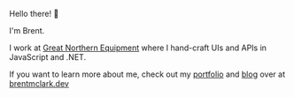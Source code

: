 Hello there!  :wave:

I'm Brent.

I work at [Great Northern Equipment](https://www.gnedi.com/) where I hand-craft UIs and APIs in JavaScript and .NET.

If you want to learn more about me, check out my [portfolio](https://brentmclark.dev/portfolio) and [blog](https://brentmclark.dev/blog) over at [brentmclark.dev](https://brentmclark.dev)
